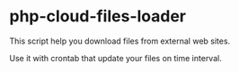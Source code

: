 # php-cloud-files-loader

This script help you download files from external web sites.

Use it with crontab that update your files on time interval.
